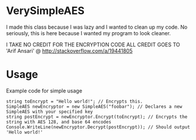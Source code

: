 # VerySimpleAES
I made this class because I was lazy and I wanted to clean up my code.
No seriously, this is here because I wanted my program to look cleaner.

I TAKE NO CREDIT FOR THE ENCRYPTION CODE
ALL CREDIT GOES TO 'Arif Ansari' @ http://stackoverflow.com/a/19441805
# Usage
Example code for simple usage
```
string toEncrypt = "Hello world!"; // Encrypts this.
SimpleAES newEncryptor = new SimpleAES("foobar"); // Declares a new SimpleAES with your specified key
string postEncrypt = newEncryptor.Encrypt(toEncrypt); // Encrypts the string with AES 128, and base 64 encodes
Console.WriteLine(newEncryptor.Decrypt(postEncrypt)); // Should output 'Hello world!'
```
